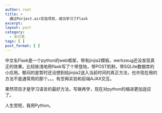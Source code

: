 ```yaml
---
author: root
title: >
  通过Porject.air实验项目，成功学习了Flask
excerpt:
layout: post
category:
  - 未分类
tags: [ ]
post_format: [ ]
---
```

中文名Flask是一个python的web框架，带有jinjia2模板，werkzeug还没发现真正的效果。比较肤浅地用flask写了个带登陆，带POST机制，带SQLite数据库的小应用。郁闷的是暂时还没想到给jinjia2送入当前时间的真正方法，也许现在用的方法不是通常用的那个。。。有空再实验和前端AJAX交互。

果然项目才是学习语言的最好方法，写做再学，现在对python的缩进更加适应了。

人生苦短，我用Python。